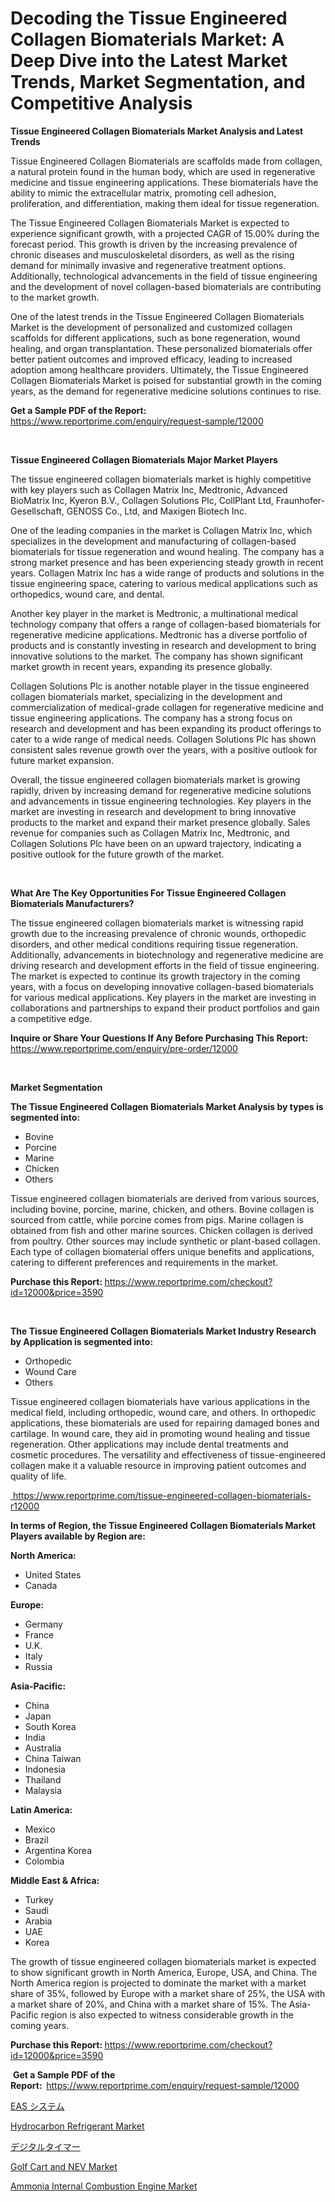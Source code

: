 <p><h1>Decoding the Tissue Engineered Collagen Biomaterials Market: A Deep Dive into the Latest Market Trends, Market Segmentation, and Competitive Analysis</h1></p><p><strong>Tissue Engineered Collagen Biomaterials Market Analysis and Latest Trends</strong></p>
<p><p>Tissue Engineered Collagen Biomaterials are scaffolds made from collagen, a natural protein found in the human body, which are used in regenerative medicine and tissue engineering applications. These biomaterials have the ability to mimic the extracellular matrix, promoting cell adhesion, proliferation, and differentiation, making them ideal for tissue regeneration.</p><p>The Tissue Engineered Collagen Biomaterials Market is expected to experience significant growth, with a projected CAGR of 15.00% during the forecast period. This growth is driven by the increasing prevalence of chronic diseases and musculoskeletal disorders, as well as the rising demand for minimally invasive and regenerative treatment options. Additionally, technological advancements in the field of tissue engineering and the development of novel collagen-based biomaterials are contributing to the market growth.</p><p>One of the latest trends in the Tissue Engineered Collagen Biomaterials Market is the development of personalized and customized collagen scaffolds for different applications, such as bone regeneration, wound healing, and organ transplantation. These personalized biomaterials offer better patient outcomes and improved efficacy, leading to increased adoption among healthcare providers. Ultimately, the Tissue Engineered Collagen Biomaterials Market is poised for substantial growth in the coming years, as the demand for regenerative medicine solutions continues to rise.</p></p>
<p><strong>Get a Sample PDF of the Report:&nbsp;</strong> <a href="https://www.reportprime.com/enquiry/request-sample/12000">https://www.reportprime.com/enquiry/request-sample/12000</a></p>
<p>&nbsp;</p>
<p><strong>Tissue Engineered Collagen Biomaterials Major Market Players</strong></p>
<p><p>The tissue engineered collagen biomaterials market is highly competitive with key players such as Collagen Matrix Inc, Medtronic, Advanced BioMatrix Inc, Kyeron B.V., Collagen Solutions Plc, CollPlant Ltd, Fraunhofer-Gesellschaft, GENOSS Co., Ltd, and Maxigen Biotech Inc.</p><p>One of the leading companies in the market is Collagen Matrix Inc, which specializes in the development and manufacturing of collagen-based biomaterials for tissue regeneration and wound healing. The company has a strong market presence and has been experiencing steady growth in recent years. Collagen Matrix Inc has a wide range of products and solutions in the tissue engineering space, catering to various medical applications such as orthopedics, wound care, and dental.</p><p>Another key player in the market is Medtronic, a multinational medical technology company that offers a range of collagen-based biomaterials for regenerative medicine applications. Medtronic has a diverse portfolio of products and is constantly investing in research and development to bring innovative solutions to the market. The company has shown significant market growth in recent years, expanding its presence globally.</p><p>Collagen Solutions Plc is another notable player in the tissue engineered collagen biomaterials market, specializing in the development and commercialization of medical-grade collagen for regenerative medicine and tissue engineering applications. The company has a strong focus on research and development and has been expanding its product offerings to cater to a wide range of medical needs. Collagen Solutions Plc has shown consistent sales revenue growth over the years, with a positive outlook for future market expansion.</p><p>Overall, the tissue engineered collagen biomaterials market is growing rapidly, driven by increasing demand for regenerative medicine solutions and advancements in tissue engineering technologies. Key players in the market are investing in research and development to bring innovative products to the market and expand their market presence globally. Sales revenue for companies such as Collagen Matrix Inc, Medtronic, and Collagen Solutions Plc have been on an upward trajectory, indicating a positive outlook for the future growth of the market.</p></p>
<p>&nbsp;</p>
<p><strong>What Are The Key Opportunities For Tissue Engineered Collagen Biomaterials Manufacturers?</strong></p>
<p><p>The tissue engineered collagen biomaterials market is witnessing rapid growth due to the increasing prevalence of chronic wounds, orthopedic disorders, and other medical conditions requiring tissue regeneration. Additionally, advancements in biotechnology and regenerative medicine are driving research and development efforts in the field of tissue engineering. The market is expected to continue its growth trajectory in the coming years, with a focus on developing innovative collagen-based biomaterials for various medical applications. Key players in the market are investing in collaborations and partnerships to expand their product portfolios and gain a competitive edge.</p></p>
<p><strong>Inquire or Share Your Questions If Any Before Purchasing This Report:</strong> <a href="https://www.reportprime.com/enquiry/pre-order/12000">https://www.reportprime.com/enquiry/pre-order/12000</a></p>
<p>&nbsp;</p>
<p><strong>Market Segmentation</strong></p>
<p><strong>The Tissue Engineered Collagen Biomaterials Market Analysis by types is segmented into:</strong></p>
<p><ul><li>Bovine</li><li>Porcine</li><li>Marine</li><li>Chicken</li><li>Others</li></ul></p>
<p><p>Tissue engineered collagen biomaterials are derived from various sources, including bovine, porcine, marine, chicken, and others. Bovine collagen is sourced from cattle, while porcine comes from pigs. Marine collagen is obtained from fish and other marine sources. Chicken collagen is derived from poultry. Other sources may include synthetic or plant-based collagen. Each type of collagen biomaterial offers unique benefits and applications, catering to different preferences and requirements in the market.</p></p>
<p><strong>Purchase this Report:&nbsp;</strong><a href="https://www.reportprime.com/checkout?id=12000&price=3590">https://www.reportprime.com/checkout?id=12000&price=3590</a></p>
<p>&nbsp;</p>
<p><strong>The Tissue Engineered Collagen Biomaterials Market Industry Research by Application is segmented into:</strong></p>
<p><ul><li>Orthopedic</li><li>Wound Care</li><li>Others</li></ul></p>
<p><p>Tissue engineered collagen biomaterials have various applications in the medical field, including orthopedic, wound care, and others. In orthopedic applications, these biomaterials are used for repairing damaged bones and cartilage. In wound care, they aid in promoting wound healing and tissue regeneration. Other applications may include dental treatments and cosmetic procedures. The versatility and effectiveness of tissue-engineered collagen make it a valuable resource in improving patient outcomes and quality of life.</p></p>
<p><a href="https://www.reportprime.com/tissue-engineered-collagen-biomaterials-r12000">&nbsp;https://www.reportprime.com/tissue-engineered-collagen-biomaterials-r12000</a></p>
<p><strong>In terms of Region, the Tissue Engineered Collagen Biomaterials Market Players available by Region are:</strong></p>
<p>
    <p> <strong> North America: </strong>
        <ul>
            <li>United States</li>
            <li>Canada</li>
        </ul>
        </p> 
    <p> <strong> Europe: </strong>
        <ul>
            <li>Germany</li>
            <li>France</li>
            <li>U.K.</li>
            <li>Italy</li>
            <li>Russia</li>
        </ul>
        </p> 
    <p> <strong> Asia-Pacific: </strong>
        <ul>
            <li>China</li>
            <li>Japan</li>
            <li>South Korea</li>
            <li>India</li>
            <li>Australia</li>
            <li>China Taiwan</li>
            <li>Indonesia</li>
            <li>Thailand</li>
            <li>Malaysia</li>
        </ul>
        </p> 
    <p> <strong> Latin America: </strong>
        <ul>
            <li>Mexico</li>
            <li>Brazil</li>
            <li>Argentina Korea</li>
            <li>Colombia</li>
        </ul>
        </p> 
    <p> <strong> Middle East & Africa: </strong>
        <ul>
            <li>Turkey</li>
            <li>Saudi</li>
            <li>Arabia</li>
            <li>UAE</li>
            <li>Korea</li>
        </ul>
    </p>
    </p>
<p><p>The growth of tissue engineered collagen biomaterials market is expected to show significant growth in North America, Europe, USA, and China. The North America region is projected to dominate the market with a market share of 35%, followed by Europe with a market share of 25%, the USA with a market share of 20%, and China with a market share of 15%. The Asia-Pacific region is also expected to witness considerable growth in the coming years.</p></p>
<p><strong>Purchase this Report: </strong><a href="https://www.reportprime.com/checkout?id=12000&price=3590">https://www.reportprime.com/checkout?id=12000&price=3590</a></p>
<p>&nbsp;<strong>Get a Sample PDF of the Report:&nbsp;&nbsp;</strong><a href="https://www.reportprime.com/enquiry/request-sample/12000">https://www.reportprime.com/enquiry/request-sample/12000</a></p>
<p><strong></strong></p>
<p><p><a href="https://medium.com/@chloekessler01/eas-%E9%9B%BB%E5%AD%90%E9%98%B2%E7%8A%AF%E3%82%B7%E3%82%B9%E3%83%86%E3%83%A0-%E5%B8%82%E5%A0%B4-%E3%82%B0%E3%83%AD%E3%83%BC%E3%83%90%E3%83%AB%E5%B8%82%E5%A0%B4%E3%82%B7%E3%82%A7%E3%82%A2%E3%81%A8%E3%83%A9%E3%83%B3%E3%82%AD%E3%83%B3%E3%82%B0-%E7%B7%8F%E8%B2%A9%E5%A3%B2%E3%81%A8%E9%9C%80%E8%A6%81%E4%BA%88%E6%B8%AC2024-2031-67050345dfc5">EAS システム</a></p><p><a href="https://github.com/nathandecarvalho/Market-Research-Report-List-4/blob/main/hydrocarbon-refrigerant-market.md">Hydrocarbon Refrigerant Market</a></p><p><a href="https://medium.com/@chloekessler01/%E3%83%87%E3%82%B8%E3%82%BF%E3%83%AB%E3%82%BF%E3%82%A4%E3%83%9E%E3%83%BC%E3%83%9E%E3%83%BC%E3%82%B1%E3%83%83%E3%83%88-%E3%82%B0%E3%83%AD%E3%83%BC%E3%83%90%E3%83%AB%E3%81%8A%E3%82%88%E3%81%B3%E5%9C%B0%E5%9F%9F%E3%81%AE%E5%88%86%E6%9E%90-%E5%9C%B0%E5%9F%9F-%E5%9B%BD%E3%83%AC%E3%83%99%E3%83%AB%E3%81%AE%E5%88%86%E6%9E%90-%E7%AB%B6%E4%BA%89%E3%81%AE%E6%99%AF%E8%A6%B3%E3%81%AB%E7%84%A6%E7%82%B9%E3%82%92%E5%BD%93%E3%81%A6%E3%82%8B-06a419e02806">デジタルタイマー</a></p><p><a href="https://medium.com/@jameshuggin/golf-cart-and-nev-market-size-share-trends-analysis-report-by-product-single-seat-golf-a985dcbe7fa0">Golf Cart and NEV Market</a></p><p><a href="https://www.linkedin.com/pulse/insights-ammonia-internal-combustion-engine-industry-market-gsmvc">Ammonia Internal Combustion Engine Market</a></p></p>